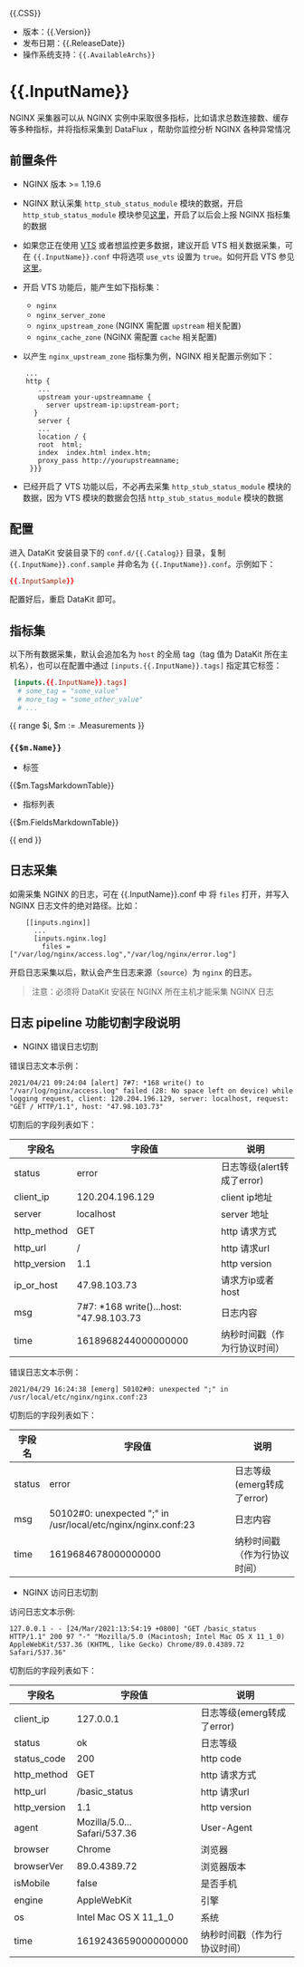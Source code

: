 {{.CSS}}

- 版本：{{.Version}}
- 发布日期：{{.ReleaseDate}}
- 操作系统支持：`{{.AvailableArchs}}`

# {{.InputName}}

NGINX 采集器可以从 NGINX 实例中采取很多指标，比如请求总数连接数、缓存等多种指标，并将指标采集到 DataFlux ，帮助你监控分析 NGINX 各种异常情况

## 前置条件

- NGINX 版本 >= 1.19.6

- NGINX 默认采集 `http_stub_status_module` 模块的数据，开启 `http_stub_status_module` 模块参见[这里](http://nginx.org/en/docs/http/ngx_http_stub_status_module.html)，开启了以后会上报 NGINX 指标集的数据

- 如果您正在使用 [VTS](https://github.com/vozlt/nginx-module-vts) 或者想监控更多数据，建议开启 VTS 相关数据采集，可在 `{{.InputName}}.conf` 中将选项 `use_vts` 设置为 `true`。如何开启 VTS 参见[这里](https://github.com/vozlt/nginx-module-vts#synopsis)。

- 开启 VTS 功能后，能产生如下指标集：

    - `nginx`
    - `nginx_server_zone`
    - `nginx_upstream_zone` (NGINX 需配置 `upstream` 相关配置)
    - `nginx_cache_zone`    (NGINX 需配置 `cache` 相关配置)

- 以产生 `nginx_upstream_zone` 指标集为例，NGINX 相关配置示例如下：

```
    ...
    http {
       ...
       upstream your-upstreamname {
         server upstream-ip:upstream-port;
      }
       server {
       ...
       location / {
       root  html;
       index  index.html index.htm;
       proxy_pass http://yourupstreamname;
     }}}

```

- 已经开启了 VTS 功能以后，不必再去采集 `http_stub_status_module` 模块的数据，因为 VTS 模块的数据会包括 `http_stub_status_module` 模块的数据

## 配置

进入 DataKit 安装目录下的 `conf.d/{{.Catalog}}` 目录，复制 `{{.InputName}}.conf.sample` 并命名为 `{{.InputName}}.conf`。示例如下：

```toml
{{.InputSample}}
```

配置好后，重启 DataKit 即可。

## 指标集

以下所有数据采集，默认会追加名为 `host` 的全局 tag（tag 值为 DataKit 所在主机名），也可以在配置中通过 `[inputs.{{.InputName}}.tags]` 指定其它标签：

``` toml
 [inputs.{{.InputName}}.tags]
  # some_tag = "some_value"
  # more_tag = "some_other_value"
  # ...
```

{{ range $i, $m := .Measurements }}

### `{{$m.Name}}`

-  标签

{{$m.TagsMarkdownTable}}

- 指标列表

{{$m.FieldsMarkdownTable}}

{{ end }} 


## 日志采集

如需采集 NGINX 的日志，可在 {{.InputName}}.conf 中 将 `files` 打开，并写入 NGINX 日志文件的绝对路径。比如：

```
    [[inputs.nginx]]
      ...
      [inputs.nginx.log]
		files = ["/var/log/nginx/access.log","/var/log/nginx/error.log"]
```


开启日志采集以后，默认会产生日志来源（`source`）为 `nginx` 的日志。

>注意：必须将 DataKit 安装在 NGINX 所在主机才能采集 NGINX 日志


## 日志 pipeline 功能切割字段说明

- NGINX 错误日志切割

错误日志文本示例：
```
2021/04/21 09:24:04 [alert] 7#7: *168 write() to "/var/log/nginx/access.log" failed (28: No space left on device) while logging request, client: 120.204.196.129, server: localhost, request: "GET / HTTP/1.1", host: "47.98.103.73"
```

切割后的字段列表如下：

| 字段名  |  字段值  | 说明 |
| ---    | ---     | --- |
|  status   | error     | 日志等级(alert转成了error) |
|  client_ip   | 120.204.196.129     | client ip地址 |
|  server   | localhost     | server 地址 |
|  http_method   | GET     | http 请求方式 |
|  http_url   | /     | http 请求url |
|  http_version   | 1.1     | http version |
|  ip_or_host   | 47.98.103.73     | 请求方ip或者host |
|  msg   | 7#7: *168 write()...host: \"47.98.103.73     | 日志内容 |
|  time   | 1618968244000000000     | 纳秒时间戳（作为行协议时间）|

错误日志文本示例：

```
2021/04/29 16:24:38 [emerg] 50102#0: unexpected ";" in /usr/local/etc/nginx/nginx.conf:23
```

切割后的字段列表如下：

| 字段名  |  字段值  | 说明 |
| ---    | ---     | --- |
|  status   | error     | 日志等级(emerg转成了error) |
|  msg   | 50102#0: unexpected \";\" in /usr/local/etc/nginx/nginx.conf:23    | 日志内容 |
|  time   | 1619684678000000000     | 纳秒时间戳（作为行协议时间）|

- NGINX 访问日志切割

访问日志文本示例:
```
127.0.0.1 - - [24/Mar/2021:13:54:19 +0800] "GET /basic_status HTTP/1.1" 200 97 "-" "Mozilla/5.0 (Macintosh; Intel Mac OS X 11_1_0) AppleWebKit/537.36 (KHTML, like Gecko) Chrome/89.0.4389.72 Safari/537.36"
```

切割后的字段列表如下：

| 字段名  |  字段值  | 说明 |
| ---    | ---     | --- |
|  client_ip   | 127.0.0.1     | 日志等级(emerg转成了error) |
|  status   | ok    | 日志等级 |
|  status_code   | 200    | http code |
|  http_method   | GET     | http 请求方式 |
|  http_url   | /basic_status     | http 请求url |
|  http_version   | 1.1     | http version |
|  agent   | Mozilla/5.0... Safari/537.36     | User-Agent |
|  browser   |   Chrome   | 浏览器 |
|  browserVer   |   89.0.4389.72   | 浏览器版本 |
|  isMobile   |   false   | 是否手机 |
|  engine   |   AppleWebKit   | 引擎 |
|  os   |   Intel Mac OS X 11_1_0   | 系统 |
|  time   | 1619243659000000000     | 纳秒时间戳（作为行协议时间）|

